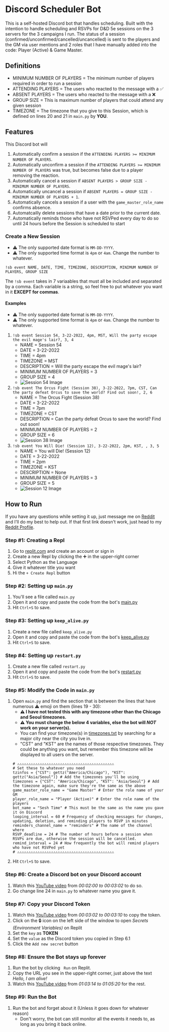# Discord Scheduler Bot
This is a self-hosted Discord bot that handles scheduling. Built with the intention to handle scheduling and RSVPs for D&amp;D 5e sessions on the 3 servers for the 3 campaigns I run. The status of a session (confirmed/unconfirmed/cancelled/uncancelled) is sent to the players and the GM via user mentions and 2 roles that I have manually added into the code: Player (Active) & Game Master.

## Definitions
- MINIMUM NUMBER OF PLAYERS = The minimum number of players required in order to run a session
- ATTENDING PLAYERS = The users who reacted to the message with a ✅
- ABSENT PLAYERS = The users who reacted to the message with a ❌
- GROUP SIZE = This is maximum number of players that could attend any given session
- TIMEZONE = The timezone that you give to this Session, which is defined on lines 20 and 21 in `main.py` by **YOU**. 

## Features
This Discord bot will 
  1. Automatically confirm a session if the `ATTENDING PLAYERS >= MINIMUM NUMBER OF PLAYERS`. 
  2. Automatically unconfirm a session if the `ATTENDING PLAYERS >= MINIMUM NUMBER OF PLAYERS` was true, but becomes false due to a player removing the reaction.
  3. Automatically cancel a session if `ABSENT PLAYERS > GROUP SIZE - MINIMUM NUMBER OF PLAYERS`.
  4. Automatically uncancel a session if `ABSENT PLAYERS = GROUP SIZE - MINIMUM NUMBER OF PLAYERS + 1`.
  5. Automatically cancels a session if a user with the `game_master_role_name` confirms absence.
  6. Automatcailly delete sessions that have a date prior to the current date.
  7. Automatically reminds those who have not RSVPed every day to do so until 24 hours before the Session is scheduled to start

### Create a New Session
- ⚠️ The only supported date format is `MM-DD-YYYY`.
- ⚠️ The only supported time format is `4pm` or `4am`. Change the number to whatever.
```
!sb event NAME, DATE, TIME, TIMEZONE, DESCRIPTION, MINIMUM NUMBER OF PLAYERS, GROUP SIZE
```
The `!sb event` takes in 7 variaables that must all be included and separated by a comma. Each variable is a string, so feel free to put whatever you want in it **EXCEPT for commas**.

#### Examples
- ⚠️ The only supported date format is `MM-DD-YYYY`.
- ⚠️ The only supported time format is `4pm` or `4am`. Change the number to whatever.
1. `!sb event Session 54, 3-22-2022, 4pm, MST, Will the party escape the evil mage's lair?, 3, 4`
    - NAME = Session 54
    - DATE = 3-22-2022
    - TIME = 4pm 
    - TIMEZONE = MST
    - DESCRIPTION = Will the party escape the evil mage's lair?
    - MINIMUM NUMBER OF PLAYERS = 3
    - GROUP SIZE = 4
    - ![Session 54 Image](https://i.imgur.com/1WNO9MW.jpg)
2. `!sb event The Orcus Fight (Session 38), 3-22-2022, 7pm, CST, Can the party defeat Orcus to save the world? Find out soon!, 2, 6`
    - NAME = The Orcus Fight (Session 38)
    - DATE = 3-22-2022
    - TIME = 7pm
    - TIMEZONE = CST
    - DESCRIPTION = Can the party defeat Orcus to save the world? Find out soon!
    - MINIMUM NUMBER OF PLAYERS = 2
    - GROUP SIZE = 6
    - ![Session 38 Image](https://i.imgur.com/vfI3kQ1.jpg)
3. `!sb event You Will Die! (Session 12), 3-22-2022, 2pm, KST, , 3, 5`
    - NAME = You will Die! (Session 12)
    - DATE = 3-22-2022
    - TIME = 2pm 
    - TIMEZONE = KST
    - DESCRIPTION = None
    - MINIMUM NUMBER OF PLAYERS = 3 
    - GROUP SIZE = 5
    - ![Session 12 Image](https://i.imgur.com/ILk21Cf.jpg)

## How to Run
If you have any questions while setting it up, just message me on [Reddit](https://www.reddit.com/message/compose/?to=Mikitz) and I'll do my best to help out. If that first link doesn't work, just head to my [Reddit Profile](https://www.reddit.com/user/Mikitz).
### Step #1: Creating a Repl
1. Go to [replit.com](https://replit.com/~) and create an account or sign in
2. Create a new Repl by clicking the ➕ in the upper-right corner
3. Select Python as the Language
4. Give it whatever title you want
5. Hi the `+ Create Repl` button
### Step #2: Setting up `main.py`
1. You'll see a file called `main.py`
2. Open it and copy and paste the code from the bot's [main.py](https://github.com/mikitz/discord-scheduler-bot/blob/main/main.py)
3. Hit `Ctrl+S` to save.
### Step #3: Setting up `keep_alive.py`
1. Create a new file called `keep_alive.py`
2. Open it and copy and paste the code from the bot's [keep_alive.py](https://github.com/mikitz/discord-scheduler-bot/blob/main/keep_alive.py)
3. Hit `Ctrl+S` to save.
### Step #4: Setting up `restart.py`
1. Create a new file called `restart.py`
2. Open it and copy and paste the code from the bot's [restart.py](https://github.com/mikitz/discord-scheduler-bot/blob/main/restart.py)
3. Hit `Ctrl+S` to save.
### Step #5: Modify the Code in `main.py`
1. Open `main.py` and find the section that is between the lines that have numerous ⚠️ emoji on them (lines 19 - 30):
    - **⚠️ I have not tested this with any timezone other than the Chicago and Seoul timezones.**
    - **⚠️ You must change the below 4 variables, else the bot will *NOT* work on your server(s).**
    - You can find your timezone(s) in [timezones.txt](https://github.com/mikitz/discord-scheduler-bot/blob/main/timezones.txt) by searching for a major city near the city you live in.
    - "CST" and "KST" are the names of those respective timezones. They could be anything you want, but remember this timezone will be displayed to all users on the server.
    ```
    # ⚠️⚠️⚠️⚠️⚠️⚠️⚠️⚠️⚠️⚠️⚠️⚠️⚠️⚠️⚠️⚠️⚠️⚠️⚠️⚠️⚠️⚠️⚠️⚠️⚠️⚠️⚠️⚠️⚠️⚠️⚠️⚠️⚠️⚠️⚠️⚠️⚠️⚠️⚠️⚠️⚠️⚠️⚠️
    # Set these to whatever you need
    tzinfos = {"CST": gettz("America/Chicago"), "KST": gettz("Asia/Seoul")} # Add the timezones you'll be using
    timezones = {"CST": "America/Chicago", "KST": "Asia/Seoul"} # Add the timezone again, make sure they're the same as the above
    game_master_role_name = "Game Master" # Enter the role name of your GM
    player_role_name = "Player (Active)" # Enter the role name of the players
    bot_name = "Sesh Time" # This must be the same as the name you gave it on Discord
    looping_interval = 60 # Frequency of checking messages for changes, updating, deletion, and reminding players to RSVP in minutes
    reminders_channel_name = "reminders" # The name of the channel where 
    RSVP_deadline = 24 # The number of hours before a session when RSVPs are due, otherwise the session will be cancelled.
    remind_interval = 24 # How frequently the bot will remind players who have not RSVPed yet
    # ⚠️⚠️⚠️⚠️⚠️⚠️⚠️⚠️⚠️⚠️⚠️⚠️⚠️⚠️⚠️⚠️⚠️⚠️⚠️⚠️⚠️⚠️⚠️⚠️⚠️⚠️⚠️⚠️⚠️⚠️⚠️⚠️⚠️⚠️⚠️⚠️⚠️⚠️⚠️⚠️⚠️⚠️⚠️
    ```
2. Hit `Ctrl+S` to save.
### Step #6: Create a Discord bot on your Discord account
1. Watch this [YouTube video](https://youtu.be/SPTfmiYiuok?t=120) from *00:02:00 to 00:03:02* to do so.
2. Go change line 24 in `main.py` to whatever name you gave it.
### Step #7: Copy your Discord Token
1. Watch this [YouTube video](https://youtu.be/SPTfmiYiuok?t=182) from *00:03:02 to 00:03:10* to copy the token.
2. Click on the 🔒 icon on the left side of the window to open *Secrets (Environment Variables)* on Replit
3. Set the `key` as **TOKEN**
4. Set the `value` as the Discord token you copied in Step 6.1
5. Click the `Add new secret` button
### Step #8: Ensure the Bot stays up forever
1. Run the bot by clicking ` Run` on Replit.
2. Copy the URL you see in the upper-right corner, just above the text *Hello, I am alive!*
3. Watch this [YouTube video](https://youtu.be/SPTfmiYiuok?t=3794) from *01:03:14 to 01:05:20* for the rest.
### Step #9: Run the Bot
1. Run the bot and forget about it (Unless it goes down for whatever reason)    
    - Don't worry, the bot can still monitor all the events it needs to, as long as you bring it back online.